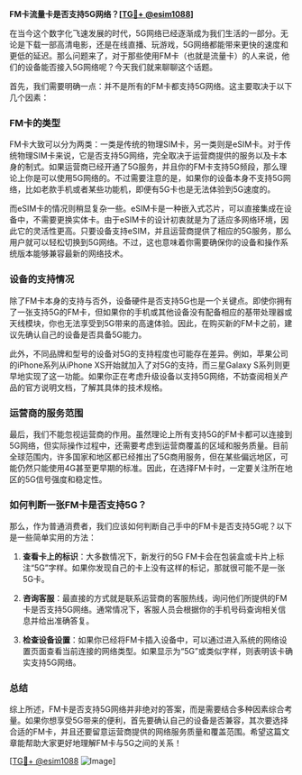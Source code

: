 **FM卡流量卡是否支持5G网络？[[TG💪+ @esim1088](https://t.me/s/esim1088)]**

在当今这个数字化飞速发展的时代，5G网络已经逐渐成为我们生活的一部分。无论是下载一部高清电影，还是在线直播、玩游戏，5G网络都能带来更快的速度和更低的延迟。那么问题来了，对于那些使用FM卡（也就是流量卡）的人来说，他们的设备能否接入5G网络呢？今天我们就来聊聊这个话题。

首先，我们需要明确一点：并不是所有的FM卡都支持5G网络。这主要取决于以下几个因素：

### FM卡的类型

FM卡大致可以分为两类：一类是传统的物理SIM卡，另一类则是eSIM卡。对于传统物理SIM卡来说，它是否支持5G网络，完全取决于运营商提供的服务以及卡本身的制式。如果运营商已经开通了5G服务，并且你的FM卡支持5G频段，那么理论上你是可以使用5G网络的。不过需要注意的是，如果你的设备本身不支持5G网络，比如老款手机或者某些功能机，即便有5G卡也是无法体验到5G速度的。

而eSIM卡的情况则稍显复杂一些。eSIM卡是一种嵌入式芯片，可以直接集成在设备中，不需要更换实体卡。由于eSIM卡的设计初衷就是为了适应多网络环境，因此它的灵活性更高。只要设备支持eSIM，并且运营商提供了相应的5G服务，那么用户就可以轻松切换到5G网络。不过，这也意味着你需要确保你的设备和操作系统版本能够兼容最新的网络技术。

### 设备的支持情况

除了FM卡本身的支持与否外，设备硬件是否支持5G也是一个关键点。即使你拥有了一张支持5G的FM卡，但如果你的手机或其他设备没有配备相应的基带处理器或天线模块，你也无法享受到5G带来的高速体验。因此，在购买新的FM卡之前，建议先确认自己的设备是否具备5G能力。

此外，不同品牌和型号的设备对5G的支持程度也可能存在差异。例如，苹果公司的iPhone系列从iPhone XS开始就加入了对5G的支持，而三星Galaxy S系列则更早地实现了这一功能。如果你正在考虑升级设备以支持5G网络，不妨查阅相关产品的官方说明文档，了解其具体的技术规格。

### 运营商的服务范围

最后，我们不能忽视运营商的作用。虽然理论上所有支持5G的FM卡都可以连接到5G网络，但实际操作过程中，还需要考虑到运营商覆盖的区域和服务质量。目前全球范围内，许多国家和地区都已经推出了5G商用服务，但在某些偏远地区，可能仍然只能使用4G甚至更早期的标准。因此，在选择FM卡时，一定要关注所在地区的5G信号强度和稳定性。

### 如何判断一张FM卡是否支持5G？

那么，作为普通消费者，我们应该如何判断自己手中的FM卡是否支持5G呢？以下是一些简单实用的方法：

1. **查看卡上的标识**：大多数情况下，新发行的5G FM卡会在包装盒或卡片上标注“5G”字样。如果你发现自己的卡上没有这样的标记，那就很可能不是一张5G卡。
   
2. **咨询客服**：最直接的方式就是联系运营商的客服热线，询问他们所提供的FM卡是否支持5G网络。通常情况下，客服人员会根据你的手机号码查询相关信息并给出准确答复。

3. **检查设备设置**：如果你已经将FM卡插入设备中，可以通过进入系统的网络设置页面查看当前连接的网络类型。如果显示为“5G”或类似字样，则表明该卡确实支持5G网络。

### 总结

综上所述，FM卡是否支持5G网络并非绝对的答案，而是需要结合多种因素综合考量。如果你想享受5G带来的便利，首先要确认自己的设备是否兼容，其次要选择合适的FM卡，并且还要留意运营商提供的网络服务质量和覆盖范围。希望这篇文章能帮助大家更好地理解FM卡与5G之间的关系！

[[TG💪+ @esim1088](https://t.me/s/esim1088) ![Image](https://i.postimg.cc/4NQfJmqS/Snipaste-2025-05-13-00-14-12.png)]